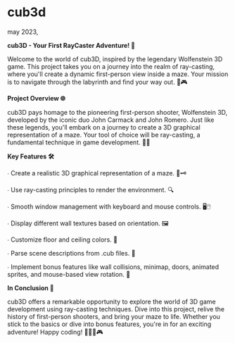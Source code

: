 # cub3d
may 2023,

**cub3D - Your First RayCaster Adventure! 🌟**

Welcome to the world of cub3D, inspired by the legendary Wolfenstein 3D game. This project takes you on a journey into the realm of ray-casting, where you'll create a dynamic first-person view inside a maze. Your mission is to navigate through the labyrinth and find your way out. 🚪🎮

**Project Overview 🌐**

cub3D pays homage to the pioneering first-person shooter, Wolfenstein 3D, developed by the iconic duo John Carmack and John Romero. Just like these legends, you'll embark on a journey to create a 3D graphical representation of a maze. Your tool of choice will be ray-casting, a fundamental technique in game development. 🚀🌟

**Key Features 🛠️**

∙ Create a realistic 3D graphical representation of a maze. 🏰🗝️

∙ Use ray-casting principles to render the environment. 🔍

∙ Smooth window management with keyboard and mouse controls. 🖥️🖱️

∙ Display different wall textures based on orientation. 🖼️

∙ Customize floor and ceiling colors. 🌈

∙ Parse scene descriptions from .cub files. 📝

∙ Implement bonus features like wall collisions, minimap, doors, animated sprites, and mouse-based view rotation. 🌟

**In Conclusion 📜**

cub3D offers a remarkable opportunity to explore the world of 3D game development using ray-casting techniques. Dive into this project, relive the history of first-person shooters, and bring your maze to life. Whether you stick to the basics or dive into bonus features, you're in for an exciting adventure! Happy coding! 👨‍💻🌟🎮
